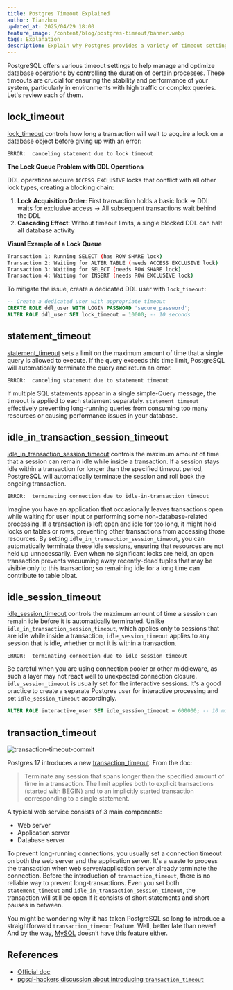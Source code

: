 ```yaml
---
title: Postgres Timeout Explained
author: Tianzhou
updated_at: 2025/04/29 18:00
feature_image: /content/blog/postgres-timeout/banner.webp
tags: Explanation
description: Explain why Postgres provides a variety of timeout settings.
---
```


PostgreSQL offers various timeout settings to help manage and optimize database operations by controlling the duration of certain processes.
These timeouts are crucial for ensuring the stability and performance of your system, particularly in environments with high traffic or complex queries. Let's review each of them.

## lock_timeout

[lock_timeout](https://www.postgresql.org/docs/current/runtime-config-client.html#GUC-LOCK-TIMEOUT) controls how long a transaction will wait to acquire a lock on a database object before giving up with an error:

```plain
ERROR:  canceling statement due to lock timeout
```

**The Lock Queue Problem with DDL Operations**

DDL operations require `ACCESS EXCLUSIVE` locks that conflict with all other lock types, creating a blocking chain:

1. **Lock Acquisition Order**: First transaction holds a basic lock → DDL waits for exclusive access → All subsequent transactions wait behind the DDL
1. **Cascading Effect**: Without timeout limits, a single blocked DDL can halt all database activity

**Visual Example of a Lock Queue**

```bash
Transaction 1: Running SELECT (has ROW SHARE lock)
Transaction 2: Waiting for ALTER TABLE (needs ACCESS EXCLUSIVE lock)
Transaction 3: Waiting for SELECT (needs ROW SHARE lock)
Transaction 4: Waiting for INSERT (needs ROW EXCLUSIVE lock)
```

To mitigate the issue, create a dedicated DDL user with `lock_timeout`:

```sql
-- Create a dedicated user with appropriate timeout
CREATE ROLE ddl_user WITH LOGIN PASSWORD 'secure_password';
ALTER ROLE ddl_user SET lock_timeout = 10000; -- 10 seconds
```

## statement_timeout

[statement_timeout](https://www.postgresql.org/docs/current/runtime-config-client.html#GUC-STATEMENT-TIMEOUT) sets a limit on the maximum amount of time that a single query is allowed to execute.
If the query exceeds this time limit, PostgreSQL will automatically terminate the query and return an error.

```plain
ERROR:  canceling statement due to statement timeout
```

If multiple SQL statements appear in a single simple-Query message, the timeout is applied to each statement separately. `statement_timeout` effectively preventing long-running queries from consuming too many resources or causing performance issues in your database.

## idle_in_transaction_session_timeout

[idle_in_transaction_session_timeout](https://www.postgresql.org/docs/current/runtime-config-client.html#GUC-IDLE-IN-TRANSACTION-SESSION-TIMEOUT) controls the maximum amount of time that a session can remain idle while inside a transaction. If a session stays idle within a transaction for longer than the specified timeout period, PostgreSQL will automatically terminate the session and roll back the ongoing transaction.

```plain
ERROR:  terminating connection due to idle-in-transaction timeout
```

Imagine you have an application that occasionally leaves transactions open while waiting for user input or performing some non-database-related processing. If a transaction is left open and idle for too long, it might hold locks on tables or rows, preventing other transactions from accessing those resources. By setting `idle_in_transaction_session_timeout`, you can automatically terminate these idle sessions, ensuring that resources are not held up unnecessarily. Even when no significant locks are held, an open transaction prevents vacuuming away recently-dead tuples that may be visible only to this transaction; so remaining idle for a long time can contribute to table bloat.

## idle_session_timeout

[idle_session_timeout](https://www.postgresql.org/docs/current/runtime-config-client.html#GUC-IDLE-SESSION-TIMEOUT) controls the maximum amount of time a session can remain idle before it is automatically terminated. Unlike `idle_in_transaction_session_timeout`, which applies only to sessions that are idle while inside a transaction, `idle_session_timeout` applies to any session that is idle, whether or not it is within a transaction.

```plain
ERROR:  terminating connection due to idle session timeout
```

Be careful when you are using connection pooler or other middleware, as such a layer may not react well to unexpected connection closure. `idle_session_timeout` is usually set for the interactive sessions. It's a good practice
to create a separate Postgres user for interactive processing and set `idle_session_timeout` accordingly.

```sql
ALTER ROLE interactive_user SET idle_session_timeout = 600000; -- 10 minutes
```

## transaction_timeout

![transaction-timeout-commit](/content/blog/postgres-timeout/transaction-timeout-commit.webp)

Postgres 17 introduces a new [transaction_timeout](https://www.postgresql.org/docs/current/runtime-config-client.html#GUC-TRANSACTION-TIMEOUT). From the doc:

> Terminate any session that spans longer than the specified amount of time in a transaction. The limit applies both to explicit transactions (started with BEGIN) and to an implicitly started transaction corresponding to a single statement.

A typical web service consists of 3 main components:

- Web server
- Application server
- Database server

To prevent long-running connections, you usually set a connection timeout on both the web server and the application server. It's a waste to process the transaction when web server/application server already terminate the connection. Before the introduction of `transaction_timeout`, there is no reliable way to prevent long-transactions. Even you set both `statement_timeout` and `idle_in_transaction_session_timeout`, the transaction will still
be open if it consists of short statements and short pauses in between.

You might be wondering why it has taken PostgreSQL so long to introduce a straightforward `transaction_timeout` feature. Well, better late than never! And by the way, [MySQL](/blog/mysql-timeout/#transactiontimeout) doesn’t have this feature either.

## References

- [Official doc](https://www.postgresql.org/docs/current/runtime-config-client.html)
- [pgsql-hackers discussion about introducing `transaction_timeout`](https://www.postgresql.org/message-id/flat/f508267d1ba8f0bfd7b93181d10511dc%40oss.nttdata.com#2506da45ff92aaea65c30996fbf19c85)
